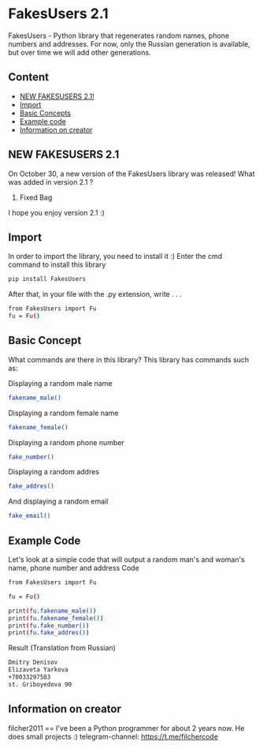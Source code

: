 # FakesUsers 2.1
FakesUsers - Python library that regenerates random names, phone numbers and addresses. For now, only the Russian generation is available, but over time we will add other generations.

## Content
- [NEW FAKESUSERS 2.1!](#NEW-FAKESUSERS-1.1!)
- [Import](#Import)
- [Basic Concepts](#Basic-Concept)
- [Example code](#Example-Code)
- [Information on creator](#Information-on-creator)

## NEW FAKESUSERS 2.1
On October 30, a new version of the FakesUsers library was released! What was added in version 2.1 ?
1. Fixed Bag

I hope you enjoy version 2.1 :)

## Import
In order to import the library, you need to install it :)
Enter the cmd command to install this library
```sh
pip install FakesUsers
```
After that, in your file with the .py extension, write . . .
```sh
from FakesUsers import Fu
fu = Fu()
```

## Basic Concept
What commands are there in this library? This library has commands such as:

Displaying a random male name
```sh
fakename_male()
```

Displaying a random female name
```sh
fakename_female()
```

Displaying a random phone number
```sh
fake_number()
```

Displaying a random addres
```sh
fake_addres()
```

And displaying a random email
```sh
fake_email()
```

## Example Code
Let's look at a simple code that will output a random man's and woman's name, phone number and address
Code
```sh
from FakesUsers import Fu

fu = Fu()

print(fu.fakename_male())
print(fu.fakename_female())
print(fu.fake_number())
print(fu.fake_addres())
```
Result (Translation from Russian)
```sh
Dmitry Denisov
Elizaveta Yarkova
+70033297583
st. Griboyedova 90
```

## Information on creator
filcher2011 == I've been a Python programmer for about 2 years now. He does small projects :)
telegram-channel: https://t.me/filchercode